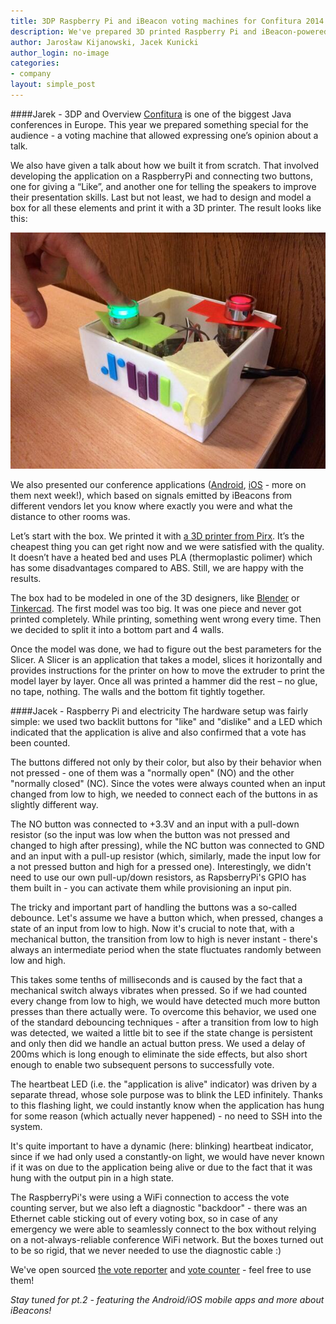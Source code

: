 ```yaml
---
title: 3DP Raspberry Pi and iBeacon voting machines for Confitura 2014
description: We've prepared 3D printed Raspberry Pi and iBeacon-powered voting machines for Confitura 2014, one of the biggest Java conferences in Europe.
author: Jarosław Kijanowski, Jacek Kunicki
author_login: no-image
categories:
- company
layout: simple_post
---
```


####Jarek - 3DP and	 Overview
[Confitura](http://confitura.pl) is one of the biggest Java conferences in Europe. This year we prepared something special for the audience - a voting machine that allowed expressing one’s opinion about a talk.

We also have given a talk about how we built it from scratch. That involved developing the application on a RaspberryPi and connecting two buttons, one for giving a “Like”, and another one for telling the speakers to improve their presentation skills. Last but not least, we had to design and model a box for all these elements and print it with a 3D printer. The result looks like this:


<div style="width=100%; text-align:center">
<img src="/img/uploads/2014/09/confitura-voting.jpg"/>
</div>


We also presented our conference applications ([Android](https://play.google.com/store/apps/details?id=com.softwaremill&hl=en), [iOS](https://itunes.apple.com/us/app/confitura/id886610651?mt=8) - more on them next week!), which based on signals emitted by iBeacons from different vendors let you know where exactly you were and what the distance to other rooms was.

Let’s start with the box. We printed it with [a 3D printer from Pirx](http://pirx3d.com/). It’s the cheapest thing you can get right now and we were satisfied with the quality. It doesn’t have a heated bed and uses PLA (thermoplastic polimer) which has some disadvantages compared to ABS. Still, we are happy with the results.

The box had to be modeled in one of the 3D designers, like [Blender](http://www.blender.org/) or [Tinkercad](https://tinkercad.com/). The first model was too big. It was one piece and never got printed completely. While printing, something went wrong every time. Then we decided to split it into a bottom part and 4 walls.

Once the model was done, we had to figure out the best parameters for the Slicer. A Slicer is an application that takes a model, slices it horizontally and provides instructions for the printer on how to move the extruder to print the model layer by layer. 
Once all was printed a hammer did the rest – no glue, no tape, nothing. The walls and the bottom fit tightly together. 


####Jacek - Raspberry Pi and electricity 
The hardware setup was fairly simple: we used two backlit buttons for "like" and "dislike" and a LED which indicated that the application is alive and also confirmed that a vote has been counted.

The buttons differed not only by their color, but also by their behavior when not pressed - one of them was a "normally open" (NO) and the other "normally closed" (NC). Since the votes were always counted when an input changed from low to high, we needed to connect each of the buttons in as slightly different way. 

The NO button was connected to +3.3V and an input with a pull-down resistor (so the input was low when the button was not pressed and changed to high after pressing), while the NC button was connected to GND and an input with a pull-up resistor (which, similarly, made the input low for a not pressed button and high for a pressed one). Interestingly, we didn't need to use our own pull-up/down resistors, as RapsberryPi's GPIO has them built in - you can activate them while provisioning an input pin.

The tricky and important part of handling the buttons was a so-called debounce. Let's assume we have a button which, when pressed, changes a state of an input from low to high. Now it's crucial to note that, with a mechanical button, the transition from low to high is never instant - there's always an intermediate period when the state fluctuates randomly between low and high. 

This takes some tenths of milliseconds and is caused by the fact that a mechanical switch always vibrates when pressed. So if we had counted every change from low to high, we would have detected much more button presses than there actually were. To overcome this behavior, we used one of the standard debouncing techniques - after a transition from low to high was detected, we waited a little bit to see if the state change is persistent and only then did we handle an actual button press. We used a delay of 200ms which is long enough to eliminate the side effects, but also short enough to enable two subsequent persons to successfully vote.

The heartbeat LED (i.e. the "application is alive" indicator) was driven by a separate thread, whose sole purpose was to blink the LED infinitely. Thanks to this flashing light, we could instantly know when the application has hung for some reason (which actually never happened) - no need to SSH into the system. 

It's quite important to have a dynamic (here: blinking) heartbeat indicator, since if we had only used a constantly-on light, we would have never known if it was on due to the application being alive or due to the fact that it was hung with the output pin in a high state.

The RaspberryPi's were using a WiFi connection to access the vote counting server, but we also left a diagnostic "backdoor" - there was an Ethernet cable sticking out of every voting box, so in case of any emergency we were able to seamlessly connect to the box without relying on a not-always-reliable conference WiFi network. But the boxes turned out to be so rigid, that we never needed to use the diagnostic cable :)

We've open sourced [the vote reporter](https://github.com/softwaremill/vote-reporter) and [vote counter](https://github.com/softwaremill/vote-counter) - feel free to use them!	

_Stay tuned for pt.2 - featuring the Android/iOS mobile apps and more about iBeacons!_